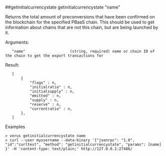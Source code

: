 ##getinitialcurrencystate
getinitialcurrencystate "name"

Returns the total amount of preconversions that have been confirmed on the blockchain for the specified PBaaS chain.
This should be used to get information about chains that are not this chain, but are being launched by it.

Arguments:
```
   "name"                    (string, required) name or chain ID of the chain to get the export transactions for

```
Result:
```
   [
       {
           "flags" : n,
           "initialratio" : n,
           "initialsupply" : n,
           "emitted" : n,
           "supply" : n,
           "reserve" : n,
           "currentratio" : n,
       },
   ]

```
Examples
```
> verus getinitialcurrencystate name
> curl --user myusername --data-binary '{"jsonrpc": "1.0", "id":"curltest", "method": "getinitialcurrencystate", "params": [name] }' -H 'content-type: text/plain;' http://127.0.0.1:27486/

```
